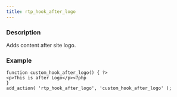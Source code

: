 ```yaml
---
title: rtp_hook_after_logo
---
```


### Description


Adds content after site logo.


### Example



    
    function custom_hook_after_logo() { ?>
    <p>This is after Logo</p><?php
    }
    add_action( 'rtp_hook_after_logo', 'custom_hook_after_logo' );
